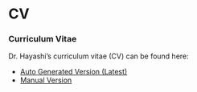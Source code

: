 CV
==

### Curriculum Vitae
Dr. Hayashi’s curriculum vitae (CV) can be found here:

- [Auto Generated Version (Latest)](cv/Akihiro-CV-Auto.pdf)
- [Manual Version](cv/Akihiro-CV-Aug-12th-2024.pdf)
